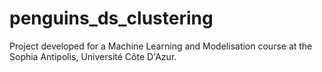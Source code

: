 # penguins_ds_clustering
Project developed for a Machine Learning and Modelisation course at the Sophia Antipolis, Université Côte D'Azur.

